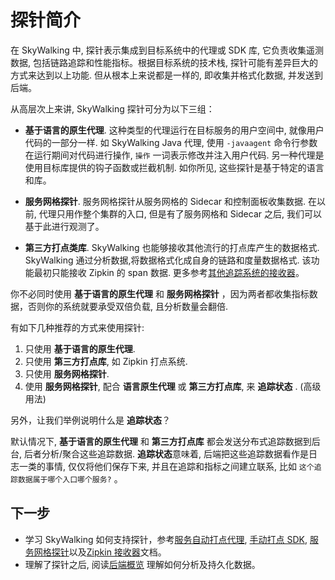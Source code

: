 # 探针简介

在 SkyWalking 中, 探针表示集成到目标系统中的代理或 SDK 库, 它负责收集遥测数据, 包括链路追踪和性能指标。根据目标系统的技术栈, 探针可能有差异巨大的方式来达到以上功能. 但从根本上来说都是一样的, 即收集并格式化数据, 并发送到后端。

从高层次上来讲, SkyWalking 探针可分为以下三组：

- **基于语言的原生代理**. 这种类型的代理运行在目标服务的用户空间中, 就像用户代码的一部分一样. 如 SkyWalking Java 代理, 使用 `-javaagent` 命令行参数在运行期间对代码进行操作, `操作` 一词表示修改并注入用户代码. 另一种代理是使用目标库提供的钩子函数或拦截机制. 如你所见, 这些探针是基于特定的语言和库。

- **服务网格探针**. 服务网格探针从服务网格的 Sidecar 和控制面板收集数据. 在以前, 代理只用作整个集群的入口, 但是有了服务网格和 Sidecar 之后, 我们可以基于此进行观测了。

- **第三方打点类库**. SkyWalking 也能够接收其他流行的打点库产生的数据格式. SkyWalking 通过分析数据,将数据格式化成自身的链路和度量数据格式. 该功能最初只能接收 Zipkin 的 span 数据. 更多参考[其他追踪系统的接收器](../setup/backend/backend-receivers.md)。

你不必同时使用 **基于语言的原生代理** 和 **服务网格探针** ，因为两者都收集指标数据，否则你的系统就要承受双倍负载, 且分析数量会翻倍.

有如下几种推荐的方式来使用探针:

1. 只使用 **基于语言的原生代理**.
2. 只使用 **第三方打点库**, 如 Zipkin 打点系统.
3. 只使用 **服务网格探针**.
4. 使用 **服务网格探针**, 配合 **语言原生代理** 或 **第三方打点库**, 来 **追踪状态** . (高级用法)

另外，让我们举例说明什么是 **追踪状态**？

默认情况下, **基于语言的原生代理** 和 **第三方打点库** 都会发送分布式追踪数据到后台, 后者分析/聚合这些追踪数据. **追踪状态**意味着, 后端把这些追踪数据看作是日志一类的事情, 仅仅将他们保存下来, 并且在追踪和指标之间建立联系, 比如 `这个追踪数据属于哪个入口哪个服务?` 。

## 下一步

- 学习 SkyWalking 如何支持探针，参考[服务自动打点代理](service-agent.md), [手动打点 SDK](manual-sdk.md), [服务网格探针](service-mesh-probe.md)以及[Zipkin 接收器](trace-receiver.md)文档。
- 理解了探针之后, 阅读[后端概览](backend-overview.md) 理解如何分析及持久化数据。
